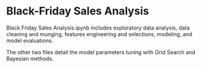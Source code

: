 # Black-Friday Sales Analysis
Black Friday Sales Analysis.ipynb includes exploratory data analysis, data cleaning and munging, features engineering and selections, modeling, and model evaluations.

The other two files detail the model parameters tuning with Grid Search and Bayesian methods.
